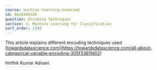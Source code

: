 ```yaml
---
course: machine-learning-zoomcamp
id: 6be83091d9
question: Encoding Techniques
section: 3. Machine Learning for Classification
sort_order: 1340
---
```


This article explains different encoding techniques used [[towardsdatascience.com](https://towardsdatascience.com/all-about-categorical-variable-encoding-305f3361fd02)](https://towardsdatascience.com/all-about-categorical-variable-encoding-305f3361fd02)

Hrithik Kumar Advani

